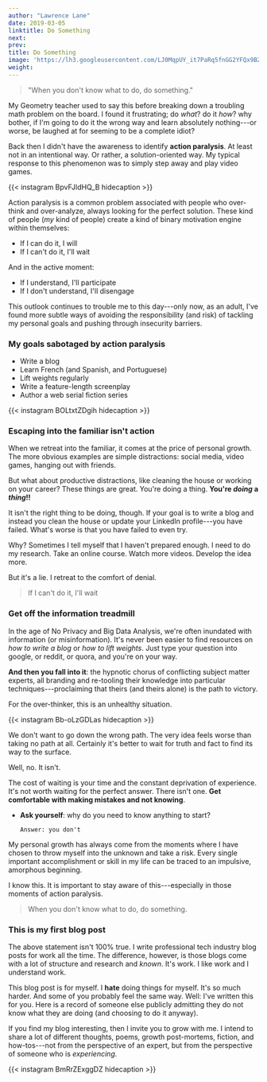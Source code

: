 ```yaml
---
author: "Lawrence Lane"
date: 2019-03-05
linktitle: Do Something
next:  
prev:
title: Do Something
image: 'https://lh3.googleusercontent.com/LJ0MqpUY_it7PaRq5fnGG2YFQx9BZCQPv2k4WIeYKvzXTzXRaqHBljLG1B2KUACwCgPratrugoVhFalHTPOm1fF_vKdDGt43M7sFVluwd3cOHykN-XsYeQo3ssu-B_Q0k3ZcPdVyezZjGzjlKk8hMGAu_kQDjr3q64sLmzs7x0HccZmVh33o9kmdpbjmOhMzDhZcpMZ0COlGuVqPl9-PplccckDACxU2J0m-F8inW14JlZARrPWvvx6omZeNGEMetCt9YJCldo8jxyNwRWoAG_fSonw5LSlZZHukrG8JKKFHRK0RZTrXndbxtwsSo108keYhpjTKFtT9duFWp8Oy-EvNxAd26KXn2BR3VKJTBOVqgDP9HbC-YjHQDqAq4XL5gXf2Itj07_XYJG9vi1E9hFHaz0cX6VD4aRjW3wajHlRm3tXvHw-6JsibCA7qv67ZX-2pOc-IC-oJrhpp9Xm5zNSI4opWCg_9tuboQ3Wrk7yPk2C8SW2XqMcrpa8b0z6fZZj3j9JhE4StFGjwFnEqbGUSdbXstdWIC3kY_6CAKw8SnBU6Q1ujOoAys3_Yzi4zimGQ4fHjFDImAYeFTdhXT8AkY-2Yfxeyv_uq5FlZM7WvqNH4nwIwZkX4Cma3OmCWaVfezHfFNlX8nPvBAgoedx7YpSMnxfE=w1264-h1578-no'
weight:
---
```


> "When you don't know what to do, do something."

My Geometry teacher used to say this before breaking down a troubling math problem on the board. I found it frustrating; do _what_? do it _how_? why bother, if I'm going to do it the wrong way and learn absolutely nothing---or worse, be laughed at for seeming to be a complete idiot?

 Back then I didn't have the awareness to identify **action paralysis**. At least not in an intentional way. Or rather, a solution-oriented way. My typical response to this phenomenon was to simply step away and play video games.

 {{< instagram BpvFJldHQ_B hidecaption >}}

 Action paralysis is a common problem associated with people who over-think and over-analyze, always looking for the perfect solution. These kind of people (_my_ kind of people) create a kind of binary motivation engine within themselves:

  - If I can do it, I will
  - If I can't do it, I'll wait

And in the active moment:

  - If I understand, I'll participate
  - If I don't understand, I'll disengage

 This outlook continues to trouble me to this day---only now, as an adult, I've found more subtle ways of avoiding the responsibility (and risk) of tackling my personal goals and pushing through insecurity barriers.

### My goals sabotaged by action paralysis

- Write a blog
- Learn French (and Spanish, and Portuguese)
- Lift weights regularly
- Write a feature-length screenplay
- Author a web serial fiction series

{{< instagram BOLtxtZDgih hidecaption >}}

### Escaping into the familiar isn't action

When we retreat into the familiar, it comes at the price of personal growth. The more obvious examples are simple distractions: social media, video games, hanging out with friends.

But what about productive distractions, like cleaning the house or working on your career? These things are great. You're doing a thing. **You're _doing_ a _thing_!!**

It isn't the right thing to be doing, though. If your goal is to write a blog and instead you clean the house or update your LinkedIn profile---you have failed. What's worse is that you have failed to even try.

Why? Sometimes I tell myself that I haven't prepared enough. I need to do my research. Take an online course. Watch more videos. Develop the idea more.

But it's a lie. I retreat to the comfort of denial.

> If I can't do it, I'll wait

### Get off the information treadmill

In the age of No Privacy and Big Data Analysis, we're often inundated with information (or misinformation). It's never been easier to find resources on _how to write a blog_ or _how to lift weights_. Just type your question into google, or reddit, or quora, and you're on your way.

**And then you fall into it**: the hypnotic chorus of conflicting subject matter experts, all branding and re-tooling their knowledge into particular techniques---proclaiming that theirs (and theirs alone) is the path to victory.

For the over-thinker, this is an unhealthy situation.

{{< instagram Bb-oLzGDLas hidecaption >}}

We don't want to go down the wrong path. The very idea feels worse than taking no path at all. Certainly it's better to wait for truth and fact to find its way to the surface.

Well, no. It isn't.

The cost of waiting is your time and the constant deprivation of experience. It's not worth waiting for the perfect answer. There isn't one. **Get comfortable with making mistakes and not knowing**.

- **Ask yourself**: why do you need to know anything to start?
  ```
  Answer: you don't
  ```

My personal growth has always come from the moments where I have chosen to throw myself into the unknown and take a risk. Every single important accomplishment or skill in my life can be traced to an impulsive, amorphous beginning.

I know this. It is important to stay aware of this---especially in those moments of action paralysis.

> When you don't know what to do, do something.

### This is my first blog post

The above statement isn't 100% true. I write professional tech industry blog posts for work all the time. The difference, however, is those blogs come with a lot of structure and research and _known_. It's work. I like work and I understand work.

This blog post is for myself. I **hate** doing things for myself. It's so much harder. And some of you probably feel the same way. Well: I've written this for you. Here is a record of someone else publicly admitting they do not know what they are doing (and choosing to do it anyway).

If you find my blog interesting, then I invite you to grow with me. I intend to share a lot of different thoughts, poems, growth post-mortems, fiction, and how-tos---not from the perspective of an expert, but from the perspective of someone who is _experiencing_.

{{< instagram BmRrZExggDZ hidecaption >}}
